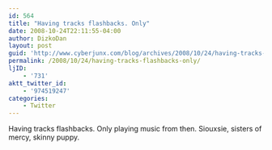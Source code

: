 ```yaml
---
id: 564
title: "Having tracks flashbacks. Only"
date: 2008-10-24T22:11:55-04:00
author: DizkoDan
layout: post
guid: 'http://www.cyberjunx.com/blog/archives/2008/10/24/having-tracks-flashbacks-only/'
permalink: /2008/10/24/having-tracks-flashbacks-only/
ljID:
    - '731'
aktt_twitter_id:
    - '974519247'
categories:
    - Twitter
---
```


Having tracks flashbacks. Only playing music from then. Siouxsie, sisters of mercy, skinny puppy.